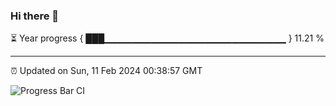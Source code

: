 ### Hi there 👋

⏳ Year progress { ███▁▁▁▁▁▁▁▁▁▁▁▁▁▁▁▁▁▁▁▁▁▁▁▁▁▁▁ } 11.21 %

---

⏰ Updated on Sun, 11 Feb 2024 00:38:57 GMT

![Progress Bar CI](https://github.com/Shyam-Makwana/GitHub-Actions-Demo/workflows/Progress%20Bar%20CI/badge.svg)
